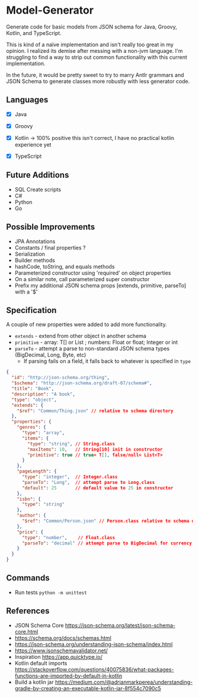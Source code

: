 # Model-Generator

Generate code for basic models from JSON schema for Java, Groovy, Kotlin, and TypeScript.

This is kind of a naïve implementation and isn't really too great in my opinion. I realized
its demise after messing with a non-jvm language. I'm struggling to find a way to strip out
common functionality with this current implementation.

In the future, it would be pretty sweet to try to marry Antlr grammars and JSON Schema to generate
classes more robustly with less generator code.


## Languages
- [x] Java 
- [x] Groovy
- [x] Kotlin -> 100% positive this isn't correct, I have no practical kotlin experience yet
- [x] TypeScript


## Future Additions
* SQL Create scripts
* C#
* Python
* Go

## Possible Improvements
* JPA Annotations
* Constants / final properties ?
* Serialization
* Builder methods
* hashCode, toString, and equals methods
* Parameterized constructor using 'required' on object properties
* On a similar note, call parameterized super constructor
* Prefix my additional JSON schema props [extends, primitive, parseTo] with a '$'


## Specification
A couple of new properties were added to add more functionality.

* ```extends``` - extend from other object in another schema
* ```primitive``` - array: T[] or List<T> ; numbers: Float or float; Integer or int
* ```parseTo``` - attempt a parse to non-standard JSON schema types (BigDecimal, Long, Byte, etc)
  * If parsing fails on a field, it falls back to whatever is specified in ```type```


```JSON
{
  "id": "http://json-schema.org/thing",
  "$schema": "http://json-schema.org/draft-07/schema#",
  "title": "Book",
  "description": "A book",
  "type": "object",
  "extends": {
    "$ref": "Common/Thing.json" // relative to schema directory
  },
  "properties": {
    "genres": {
      "type": "array",
      "items": {
        "type": "string", // String.class
        "maxItems": 10,   // String[10] init in constructor
        "primitive": true // true= T[], false/null= List<T>
      }
    },
    "pageLength": {
      "type": "integer",  // Integer.class
      "parseTo": "Long",  // attempt parse to Long.class
      "default": 25       // default value to 25 in constructor
    },
    "isbn": {
      "type": "string"
    },
    "author": {
      "$ref": "Common/Person.json" // Person.class relative to schema directory
    },
    "price": {
      "type": "number",    // Float.class
      "parseTo": "decimal" // attempt parse to BigDecimal for currency handling, falls back to Float if failed
    }
  }
}
```


## Commands
* Run tests ```python -m unittest```


## References
* JSON Schema Core https://json-schema.org/latest/json-schema-core.html
* https://schema.org/docs/schemas.html
* https://json-schema.org/understanding-json-schema/index.html
* https://www.jsonschemavalidator.net/
* Inspiration https://app.quicktype.io/
* Kotlin default imports https://stackoverflow.com/questions/40075836/what-packages-functions-are-imported-by-default-in-kotlin
* Build a kotlin jar https://medium.com/@adrianmarkperea/understanding-gradle-by-creating-an-executable-kotlin-jar-8f554c7090c5